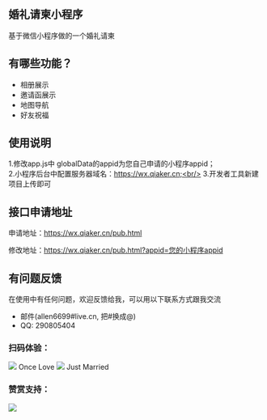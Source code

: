 
## 婚礼请柬小程序
基于微信小程序做的一个婚礼请柬

## 有哪些功能？

* 相册展示
* 邀请函展示
* 地图导航
* 好友祝福


## 使用说明

1.修改app.js中 globalData的appid为您自己申请的小程序appid；<br/>
2.小程序后台中配置服务器域名：https://wx.qiaker.cn;<br/>
3.开发者工具新建项目上传即可


## 接口申请地址

申请地址：<a href="https://wx.qiaker.cn/pub.html" target="_blank">https://wx.qiaker.cn/pub.html</a><br/>

修改地址：<a href="https://wx.qiaker.cn/pub.html?appid=您的小程序appid" target="_blank">https://wx.qiaker.cn/pub.html?appid=您的小程序appid</a>


## 有问题反馈
在使用中有任何问题，欢迎反馈给我，可以用以下联系方式跟我交流

* 邮件(allen6699#live.cn, 把#换成@)
* QQ: 290805404

### 扫码体验：

<img src="https://wx.qiaker.cn/img/ma.jpg">
Once Love

<img src="https://wx.qiaker.cn/img/ma2.jpg">
Just Married


### 赞赏支持：
<img src="https://wx.qiaker.cn/img/wow.jpg">